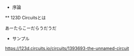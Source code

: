 * 序論

** 123D Circuitsとは

あーたらこーだらうだうだ

* サンプル

https://123d.circuits.io/circuits/1393693-the-unnamed-circuit
